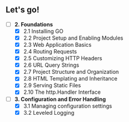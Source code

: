 ## Let's go!

- [ ] **2. Foundations**
   - [x] 2.1 Installing GO
   - [x] 2.2 Project Setup and Enabling Modules
   - [x] 2.3 Web Application Basics
   - [x] 2.4 Routing Requests
   - [x] 2.5 Customizing HTTP Headers
   - [x] 2.6 URL Query Strings
   - [x] 2.7 Project Structure and Organization 
   - [x] 2.8 HTML Templating and Inheritance
   - [x] 2.9 Serving Static Files
   - [x] 2.10 The http.Handler Interface 
- [ ] **3. Configuration and Error Handling**
   - [x] 3.1 Managing configuration settings
   - [x] 3.2 Leveled Logging 